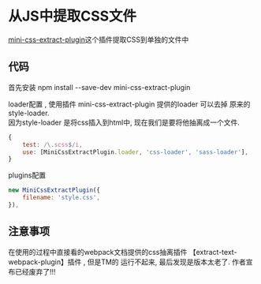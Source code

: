 # 从JS中提取CSS文件

[mini-css-extract-plugin](https://www.webpackjs.com/plugins/extract-text-webpack-plugin/)这个插件提取CSS到单独的文件中

## 代码  

首先安装
npm install --save-dev mini-css-extract-plugin

loader配置 , 使用插件 mini-css-extract-plugin 提供的loader 可以去掉 原来的style-loader.  
因为style-loader 是将css插入到html中, 现在我们是要将他抽离成一个文件.  

``` js
{
    test: /\.scss$/i,
    use: [MiniCssExtractPlugin.loader, 'css-loader', 'sass-loader'],
}
```

plugins配置

``` js
new MiniCssExtractPlugin({
    filename: 'style.css',
}),
```

## 注意事项

在使用的过程中直接看的webpack文档提供的css抽离插件 【extract-text-webpack-plugin】插件  , 但是TM的 运行不起来, 最后发现是版本太老了.  作者宣布已经废弃了!!!
